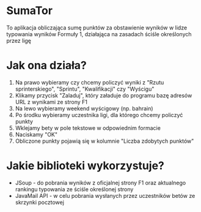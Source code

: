 # SumaTor
To aplikacja obliczająca sumę punktów za obstawienie wyników w lidze typowania wyników Formuły 1, działająca na zasadach ściśle określonych przez ligę

# Jak ona działa?
1. Na prawo wybieramy czy chcemy policzyć wyniki z "Rzutu sprinterskiego", "Sprintu", "Kwalifikacji" czy "Wyścigu"
2. Klikamy przycisk "Zaladuj", który załaduje do programu bazę adresów URL z wynikami ze strony F1
3. Na lewo wybieramy weekend wyścigowy (np. bahrain)
4. Po środku wybieramy uczestnika ligi, dla którego chcemy policzyć punkty
5. Wklejamy bety w pole tekstowe w odpowiednim formacie
6. Naciskamy "OK"
7. Obliczone punkty pojawią się w kolumnie "Liczba zdobytych punktów"

# Jakie biblioteki wykorzystuje?
- JSoup - do pobrania wyników z oficjalnej strony F1 oraz aktualnego rankingu typowania ze ściśle określonej strony
- JavaMail API - w celu pobrania wysłanych przez uczestników betów ze skrzynki pocztowej 
